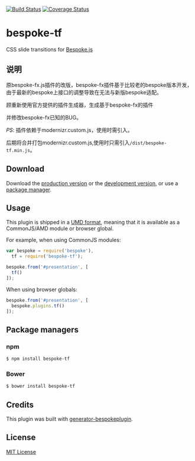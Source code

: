 [![Build Status](https://secure.travis-ci.org/huangxiangsai/bespoke-tf.png?branch=master)](https://travis-ci.org/huangxiangsai/bespoke-tf) [![Coverage Status](https://coveralls.io/repos/huangxiangsai/bespoke-tf/badge.png)](https://coveralls.io/r/huangxiangsai/bespoke-tf)

# bespoke-tf

CSS slide transitions for [Bespoke.js](http://markdalgleish.com/projects/bespoke.js)

## 说明

原bespoke-fx.js插件的改版，bespoke-fx插件基于比较老的bespoke版本开发，由于最新的bespoke上接口的调整导致在无法与新版bespoke适配。

顾重新使用官方提供的插件生成器，生成基于bespoke-fx的插件

并修改bespoke-fx已知的BUG。

*PS*: 插件依赖于modernizr.custom.js，使用时需引入。

后期将合并打包modernizr.custom.js,使用时只需引入`/dist/bespoke-tf.min.js`。

## Download

Download the [production version][min] or the [development version][max], or use a [package manager](#package-managers).

[min]: https://raw.github.com/huangxiangsai/bespoke-tf/master/dist/bespoke-tf.min.js
[max]: https://raw.github.com/huangxiangsai/bespoke-tf/master/dist/bespoke-tf.js

## Usage

This plugin is shipped in a [UMD format](https://github.com/umdjs/umd), meaning that it is available as a CommonJS/AMD module or browser global.

For example, when using CommonJS modules:

```js
var bespoke = require('bespoke'),
  tf = require('bespoke-tf');

bespoke.from('#presentation', [
  tf()
]);
```

When using browser globals:

```js
bespoke.from('#presentation', [
  bespoke.plugins.tf()
]);
```

## Package managers

### npm

```bash
$ npm install bespoke-tf
```

### Bower

```bash
$ bower install bespoke-tf
```

## Credits

This plugin was built with [generator-bespokeplugin](https://github.com/markdalgleish/generator-bespokeplugin).

## License

[MIT License](http://en.wikipedia.org/wiki/MIT_License)
